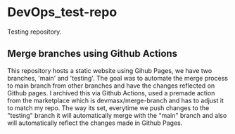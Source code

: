 # DevOps_test-repo

Testing repository.

	
## Merge branches using Github Actions

This repository hosts a static website using Gihub Pages, we have two branches, 'main' and 'testing'. The goal was to automate the merge process to main branch from other branches and have the changes reflected on Github pages. I archived this via Github Actions, used a premade action from the marketplace which is devmasx/merge-branch and has to adjust it to match my repo. The way its set, everytime we push changes to the "testing" branch it will automatically merge with the "main" branch and also will automatically reflect the changes made in Github Pages.


